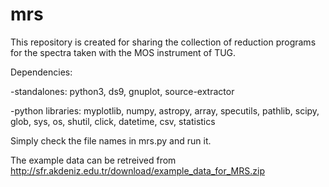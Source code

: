 # mrs
This repository is created for sharing the collection of reduction programs for the spectra taken with the MOS instrument of TUG.

Dependencies:

  -standalones: python3, ds9, gnuplot, source-extractor
  
  -python libraries: myplotlib, numpy, astropy, array, specutils, pathlib, scipy, glob, sys, os, shutil, click, datetime, csv, statistics

Simply check the file names in mrs.py and run it.

The example data can be retreived from http://sfr.akdeniz.edu.tr/download/example_data_for_MRS.zip
